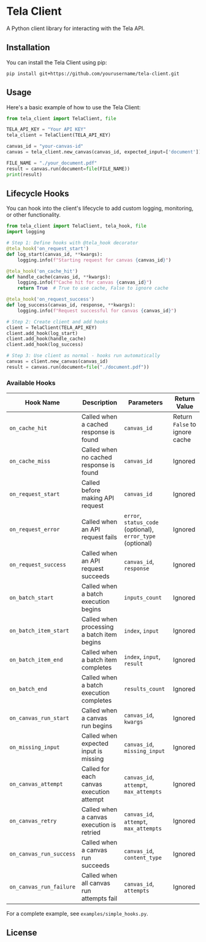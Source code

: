 # Tela Client

A Python client library for interacting with the Tela API.

## Installation

You can install the Tela Client using pip:

```
pip install git+https://github.com/yourusername/tela-client.git
```

## Usage

Here's a basic example of how to use the Tela Client:

```python
from tela_client import TelaClient, file

TELA_API_KEY = "Your API KEY"
tela_client = TelaClient(TELA_API_KEY)

canvas_id = "your-canvas-id"
canvas = tela_client.new_canvas(canvas_id, expected_input=['document'])

FILE_NAME = "./your_document.pdf"
result = canvas.run(document=file(FILE_NAME))
print(result)
```

## Lifecycle Hooks

You can hook into the client's lifecycle to add custom logging, monitoring, or other functionality.

```python
from tela_client import TelaClient, tela_hook, file
import logging

# Step 1: Define hooks with @tela_hook decorator
@tela_hook('on_request_start')
def log_start(canvas_id, **kwargs):
    logging.info(f"Starting request for canvas {canvas_id}")

@tela_hook('on_cache_hit') 
def handle_cache(canvas_id, **kwargs):
    logging.info(f"Cache hit for canvas {canvas_id}")
    return True  # True to use cache, False to ignore cache

@tela_hook('on_request_success')
def log_success(canvas_id, response, **kwargs):
    logging.info(f"Request successful for canvas {canvas_id}")

# Step 2: Create client and add hooks
client = TelaClient(TELA_API_KEY)
client.add_hook(log_start)
client.add_hook(handle_cache)
client.add_hook(log_success)

# Step 3: Use client as normal - hooks run automatically
canvas = client.new_canvas(canvas_id)
result = canvas.run(document=file("./document.pdf"))
```

### Available Hooks

| Hook Name | Description | Parameters | Return Value |
|-----------|-------------|------------|-------------|
| `on_cache_hit` | Called when a cached response is found | `canvas_id` | Return `False` to ignore cache |
| `on_cache_miss` | Called when no cached response is found | `canvas_id` | Ignored |
| `on_request_start` | Called before making API request | `canvas_id` | Ignored |
| `on_request_error` | Called when an API request fails | `error`, `status_code` (optional), `error_type` (optional) | Ignored |
| `on_request_success` | Called when an API request succeeds | `canvas_id`, `response` | Ignored |
| `on_batch_start` | Called when a batch execution begins | `inputs_count` | Ignored |
| `on_batch_item_start` | Called when processing a batch item begins | `index`, `input` | Ignored |
| `on_batch_item_end` | Called when a batch item completes | `index`, `input`, `result` | Ignored |
| `on_batch_end` | Called when a batch execution completes | `results_count` | Ignored |
| `on_canvas_run_start` | Called when a canvas run begins | `canvas_id`, `kwargs` | Ignored |
| `on_missing_input` | Called when expected input is missing | `canvas_id`, `missing_input` | Ignored |
| `on_canvas_attempt` | Called for each canvas execution attempt | `canvas_id`, `attempt`, `max_attempts` | Ignored |
| `on_canvas_retry` | Called when a canvas execution is retried | `canvas_id`, `attempt`, `max_attempts` | Ignored |
| `on_canvas_run_success` | Called when a canvas run succeeds | `canvas_id`, `content_type` | Ignored |
| `on_canvas_run_failure` | Called when all canvas run attempts fail | `canvas_id`, `attempts` | Ignored |

For a complete example, see `examples/simple_hooks.py`.

## License